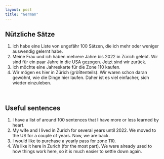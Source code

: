 ```yaml
---
layout: post
title: "German"
---
```


## Nützliche Sätze
1. Ich habe eine Liste von ungefähr 100 Sätzen, die ich mehr oder weniger auswendig gelernt habe.
2. Meine Frau und ich haben mehrere Jahre bis 2022 in Zürich gelebt. Wir sind für ein paar Jahre in die USA gezogen. Jetzt sind wir zurück. 
3. Ich möchte eine Jahreskarte für die Zone 110 kaufen.
4. Wir mögen es hier in Zürich (größtenteils). Wir waren schon daran gewöhnt, wie die Dinge hier laufen. Daher ist es viel einfacher, sich wieder einzuleben.
   
<br>

## Useful sentences

1. I have a list of around 100 sentences that I have more or less learned by heart.
2. My wife and I lived in Zurich for several years until 2022. We moved to the US for a couple of years. Now, we are back.
3. I would like to purchase a yearly pass for zone 110.
4. We like it here in Zurich (for the most part). We were already used to how things work here, so it is much easier to settle down again.
